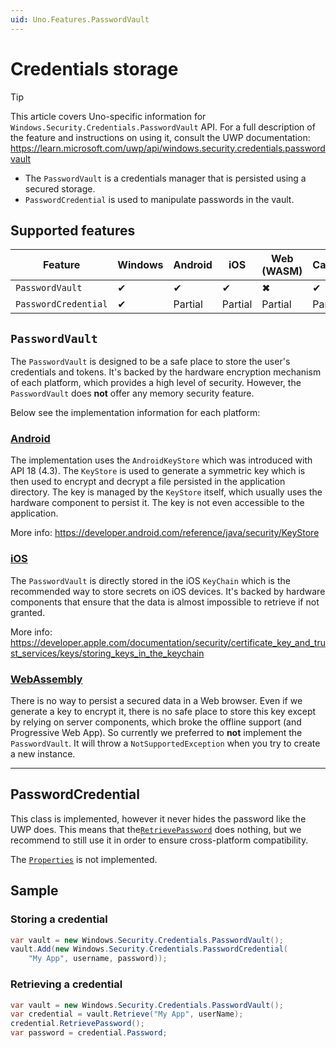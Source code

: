 ```yaml
---
uid: Uno.Features.PasswordVault
---
```


<!-- For available Markdown syntax, check out https://guides.github.com/features/mastering-markdown/ -->

# Credentials storage

<!-- Leave the info tip below in place, and add a link to the UWP documentation for the feature or control you're documenting. If the feature has no UWP equivalent, you should be using the Uno-only feature template: .feature-template-uno-only.md -->

> [!TIP]
> This article covers Uno-specific information for `Windows.Security.Credentials.PasswordVault` API. For a full description of the feature and instructions on using it, consult the UWP documentation: https://learn.microsoft.com/uwp/api/windows.security.credentials.passwordvault

* The `PasswordVault` is a credentials manager that is persisted using a secured storage.
* `PasswordCredential` is used to manipulate passwords in the vault.

## Supported features

| Feature              | Windows | Android | iOS     | Web (WASM) | Catalyst | AppKit  | Linux (Skia) | Win 7 (Skia) | Tizen |
|----------------------|---------|---------|---------|------------|----------|---------|--------------|--------------|-------|
| `PasswordVault`      | ✔       | ✔       | ✔       | ✖          | ✔        | ✖       | ✖            | ✖            | ✖     |
| `PasswordCredential` | ✔       | Partial | Partial | Partial    | Partial  | Partial | ✖            | ✖            | ✖     |

<!-- Add any additional information on platform-specific limitations and constraints -->

## `PasswordVault`

The `PasswordVault` is designed to be a safe place to store the user's credentials and tokens.
It's backed by the hardware encryption mechanism of each platform, which provides a high level of security.
However, the `PasswordVault` does **not** offer any memory security feature.

Below see the implementation information for each platform:

### [**Android**](#tab/android)

The implementation uses the `AndroidKeyStore` which was introduced with API 18 (4.3).
The `KeyStore` is used to generate a symmetric key which is then used to encrypt and decrypt a file persisted in the application directory.
The key is managed by the `KeyStore` itself, which usually uses the hardware component to persist it. The key is not even accessible to the application.

More info: https://developer.android.com/reference/java/security/KeyStore

### [**iOS**](#tab/iOS)

The `PasswordVault` is directly stored in the iOS `KeyChain` which is the recommended way to store secrets on iOS devices.
It's backed by hardware components that ensure that the data is almost impossible to retrieve if not granted.

More info: https://developer.apple.com/documentation/security/certificate_key_and_trust_services/keys/storing_keys_in_the_keychain

### [**WebAssembly**](#tab/WebAssembly)

There is no way to persist a secured data in a Web browser. Even if we generate a key to encrypt it,
there is no safe place to store this key except by relying on server components, which broke the offline support (and Progressive Web App).
So currently we preferred to **not** implement the `PasswordVault`. It will throw a `NotSupportedException` when you try to create a new instance.

***

## PasswordCredential

This class is implemented, however it never hides the password like the UWP does.
This means that the[`RetrievePassword`](https://learn.microsoft.com/uwp/api/windows.security.credentials.passwordcredential.retrievepassword#Windows_Security_Credentials_PasswordCredential_RetrievePassword) does nothing,
but we recommend to still use it in order to ensure cross-platform compatibility.

The [`Properties`](https://learn.microsoft.com/uwp/api/windows.security.credentials.passwordcredential.properties#Windows_Security_Credentials_PasswordCredential_Properties) is not implemented.

## Sample

### Storing a credential

```csharp
var vault = new Windows.Security.Credentials.PasswordVault();
vault.Add(new Windows.Security.Credentials.PasswordCredential(
    "My App", username, password));
```

### Retrieving a credential

```csharp
var vault = new Windows.Security.Credentials.PasswordVault();
var credential = vault.Retrieve("My App", userName);
credential.RetrievePassword();
var password = credential.Password;
```
